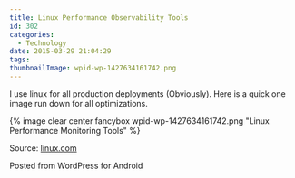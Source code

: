 ```yaml
---
title: Linux Performance Observability Tools
id: 302
categories:
  - Technology
date: 2015-03-29 21:04:29
tags:
thumbnailImage: wpid-wp-1427634161742.png
---
```


I use linux for all production deployments (Obviously). Here is a quick one image run down for all optimizations.
<!--more-->

{% image clear center fancybox wpid-wp-1427634161742.png "Linux Performance Monitoring Tools" %}

Source: [linux.com](http://www.linux.com/news/enterprise/systems-management/785426-a-template-for-monitoring-linux-performance-tools-like-from-netflix)

<span class="post_sig">Posted from WordPress for Android</span>
